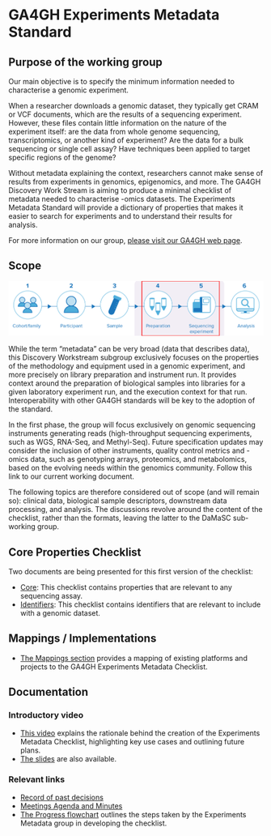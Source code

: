 # GA4GH Experiments Metadata Standard

## Purpose of the working group
Our main objective is to specify the minimum information needed to characterise a genomic experiment.

When a researcher downloads a genomic dataset, they typically get CRAM or VCF documents, which are the results of a sequencing experiment. However, these files contain little information on the nature of the experiment itself: are the data from whole genome sequencing, transcriptomics, or another kind of experiment? Are the data for a bulk sequencing or single cell assay? Have techniques been applied to target specific regions of the genome?

Without metadata explaining the context, researchers cannot make sense of results from experiments in genomics, epigenomics, and more. The GA4GH Discovery Work Stream is aiming to produce a minimal checklist of metadata needed to characterise -omics datasets. The Experiments Metadata Standard will provide a dictionary of properties that makes it easier to search for experiments and to understand their results for analysis.

For more information on our group, [please visit our GA4GH web page](https://www.ga4gh.org/product/experiments-metadata-standard/).

## Scope

![ga4gh_expmeta_scope.png](img/ga4gh_expmeta_scope.png)

While the term “metadata” can be very broad (data that describes data), this Discovery Workstream subgroup exclusively focuses on the properties of the methodology and equipment  used in a genomic experiment, and more precisely on library preparation and instrument run. It provides context around the preparation of biological samples into libraries for a given laboratory experiment run, and the execution context for that run. Interoperability with other GA4GH standards will be key to the adoption of the standard.

In the first phase, the group will focus exclusively on genomic sequencing instruments generating reads (high-throughput sequencing experiments, such as WGS, RNA-Seq, and Methyl-Seq). Future specification updates may consider the inclusion of other instruments, quality control metrics and -omics data, such as genotyping arrays, proteomics, and metabolomics, based on the evolving needs within the genomics community. Follow this link to our current working document.

The following topics are therefore considered out of scope (and will remain so): clinical data, biological sample descriptors, downstream data processing, and analysis. The discussions revolve around the content of the checklist, rather than the formats, leaving the latter to the DaMaSC sub-working group.

## Core Properties Checklist
Two documents are being presented for this first version of the checklist:
* [Core](./core.md): This checklist contains properties that are relevant to any sequencing assay.
* [Identifiers](./identifiers.md): This checklist contains identifiers that are relevant to include with a genomic dataset.

## Mappings / Implementations
* [The Mappings section](mappings/README.md) provides a mapping of existing platforms and projects to the GA4GH Experiments Metadata Checklist.

## Documentation

### Introductory video
* [This video](https://us02web.zoom.us/rec/share/Kmd0MLvoPVKDIDx4cp8LdAteGdZM30EKtA33MRRnZ7IBWt6xXtvdFLxF8nsCTKWQ.w1tOxxUcQ8WMouBi) explains the rationale behind the creation of the Experiments Metadata Checklist, highlighting key use cases and outlining future plans.
* [The slides](https://docs.google.com/presentation/d/1L1hDdw002gZL4d9pnUtJXI1R5WFmg3ta-gnD763DIH8/edit) are also available.

### Relevant links
* [Record of past decisions](https://docs.google.com/document/d/1zyIij2YPpI9J8uJKH71mzPLK-vP7Nza90BZ8zkd56og/edit?tab=t.0#bookmark=id.4js2a3jhlsa6)
* [Meetings Agenda and Minutes](https://docs.google.com/document/d/1FPgOT39dINkeVj0S4oeumzJcooGOcVcCIIGc4icXoyU/edit)
* [The Progress flowchart](documentation/progress.md) outlines the steps taken by the Experiments Metadata group in developing the checklist.
